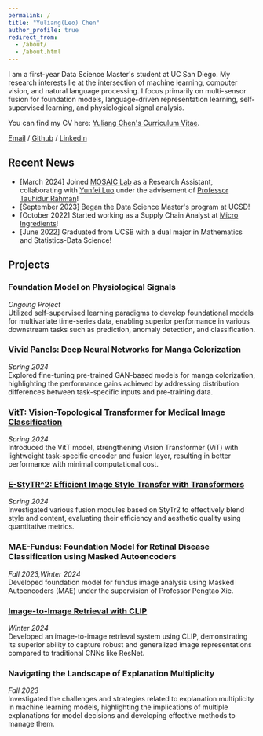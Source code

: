 ```yaml
---
permalink: /
title: "Yuliang(Leo) Chen"
author_profile: true
redirect_from: 
  - /about/
  - /about.html
---
```


I am a first-year Data Science Master's student at UC San Diego. My research interests lie at the intersection of machine learning, computer vision, and natural language processing. I focus primarily on multi-sensor fusion for foundation models, language-driven representation learning, self-supervised learning, and physiological signal analysis.

You can find my CV here: [Yuliang Chen's Curriculum Vitae](../assets/Chen_Yuliang_DSCV.pdf).

[Email](mailto:yuc204@ucsd.edu) / [Github](https://github.com/yuc0805) / [LinkedIn](https://www.linkedin.com/in/yuliang-chen-74666b236/)


## Recent News
- [March 2024] Joined [MOSAIC Lab](https://mosaic.cs.umass.edu/) as a Research Assistant, collaborating with [Yunfei Luo](https://yunfeiluo.github.io/) under the advisement of [Professor Tauhidur Rahman](https://www.tauhidurrahman.com/)!
- [September 2023] Began the Data Science Master's program at UCSD!
- [October 2022] Started working as a Supply Chain Analyst at [Micro Ingredients](https://www.microingredients.com/pages/our-company?gad_source=1&gclid=Cj0KCQjwj9-zBhDyARIsAERjds1qGT5v_rVpX3wSDzpRVlRLmeyaNjzhtea0Y9blRyEnD4BULGxeJB0aAo_IEALw_wcB)!
- [June 2022] Graduated from UCSB with a dual major in Mathematics and Statistics-Data Science!
  
## Projects
### Foundation Model on Physiological Signals
*Ongoing Project*  
Utilized self-supervised learning paradigms to develop foundational models for multivariate time-series data, enabling superior performance in various downstream tasks such as prediction, anomaly detection, and classification.
### [Vivid Panels: Deep Neural Networks for Manga Colorization](https://github.com/yuc0805/Manga-Colorization)
*Spring 2024*  
Explored fine-tuning pre-trained GAN-based models for manga colorization, highlighting the performance gains achieved by addressing distribution differences between task-specific inputs and pre-training data.
### [VitT: Vision-Topological Transformer for Medical Image Classification](https://github.com/j8chiu/PH_ImageClassification/tree/ViT_Branch)
*Spring 2024*  
Introduced the VitT model, strengthening Vision Transformer (ViT) with lightweight task-specific encoder and fusion layer, resulting in better performance with minimal computational cost.
### [E-StyTR^2: Efficient Image Style Transfer with Transformers](https://github.com/yuc0805/Image_Style_Transfer)
*Spring 2024*  
Investigated various fusion modules based on StyTr2 to effectively blend style and content, evaluating their efficiency and aesthetic quality using quantitative metrics.
### MAE-Fundus: Foundation Model for Retinal Disease Classification using Masked Autoencoders
*Fall 2023,Winter 2024*  
Developed foundation model for fundus image analysis using Masked Autoencoders (MAE) under the supervision of Professor Pengtao Xie.
### [Image-to-Image Retrieval with CLIP](https://github.com/yuc0805/Image-to-Image-Search-Using-CLIP)
*Winter 2024*  
Developed an image-to-image retrieval system using CLIP, demonstrating its superior ability to capture robust and generalized image representations compared to traditional CNNs like ResNet.
### Navigating the Landscape of Explanation Multiplicity
*Fall 2023*  
Investigated the challenges and strategies related to explanation multiplicity in machine learning models, highlighting the implications of multiple explanations for model decisions and developing effective methods to manage them.

